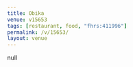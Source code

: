 ```yaml
---
title: Obika
venue: v15653
tags: [restaurant, food, "fhrs:411996"]
permalink: /v/15653/
layout: venue
---
```

null
